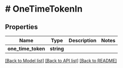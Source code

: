 # # OneTimeTokenIn

## Properties

Name | Type | Description | Notes
------------ | ------------- | ------------- | -------------
**one_time_token** | **string** |  |

[[Back to Model list]](../../README.md#models) [[Back to API list]](../../README.md#endpoints) [[Back to README]](../../README.md)
